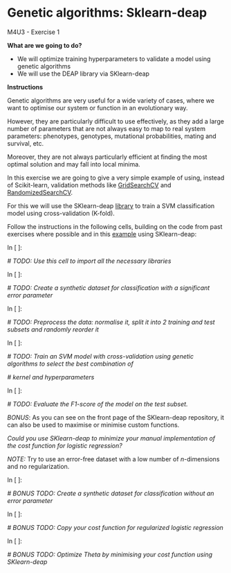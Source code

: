 # **Genetic algorithms: Sklearn-deap**

M4U3 - Exercise 1

**What are we going to do?**

- We will optimize training hyperparameters to validate a model using genetic algorithms
- We will use the DEAP library via SKlearn-deap

**Instructions**

Genetic algorithms are very useful for a wide variety of cases, where we want to optimise our system or function in an evolutionary way.

However, they are particularly difficult to use effectively, as they add a large number of parameters that are not always easy to map to real system parameters: phenotypes, genotypes, mutational probabilities, mating and survival, etc.

Moreover, they are not always particularly efficient at finding the most optimal solution and may fall into local minima.

In this exercise we are going to give a very simple example of using, instead of Scikit-learn, validation methods like [GridSearchCV](https://scikit-learn.org/stable/modules/generated/sklearn.model_selection.GridSearchCV.html) and [RandomizedSearchCV](https://scikit-learn.org/stable/modules/generated/sklearn.model_selection.RandomizedSearchCV.html).

For this we will use the SKlearn-deap [library](https://github.com/rsteca/sklearn-deap) to train a SVM classification model using cross-validation (K-fold).

Follow the instructions in the following cells, building on the code from past exercises where possible and in this [example](https://github.com/rsteca/sklearn-deap/blob/master/test.ipynb) using SKlearn-deap:

In [ ]:

_# TODO: Use this cell to import all the necessary libraries_

In [ ]:

_# TODO: Create a synthetic dataset for classification with a significant error parameter_

In [ ]:

_# TODO: Preprocess the data: normalise it, split it into 2 training and test subsets and randomly reorder it_

In [ ]:

_# TODO: Train an SVM model with cross-validation using genetic algorithms to select the best combination of_

_# kernel and hyperparameters_

In [ ]:

_# TODO: Evaluate the F1-score of the model on the test subset._

_BONUS_: As you can see on the front page of the SKlearn-deap repository, it can also be used to maximise or minimise custom functions.

_Could you use SKlearn-deap to minimize your manual implementation of the cost function for logistic regression?_

_NOTE:_ Try to use an error-free dataset with a low number of _n_-dimensions and no regularization.

In [ ]:

_# BONUS TODO: Create a synthetic dataset for classification without an error parameter_

In [ ]:

_# BONUS TODO: Copy your cost function for regularized logistic regression_

In [ ]:

_# BONUS TODO: Optimize Theta by minimising your cost function using SKlearn-deap_
